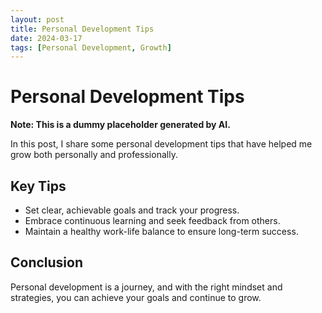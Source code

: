 ```yaml
---
layout: post
title: Personal Development Tips
date: 2024-03-17
tags: [Personal Development, Growth]
---
```


# Personal Development Tips

**Note: This is a dummy placeholder generated by AI.**

In this post, I share some personal development tips that have helped me grow both personally and professionally.

## Key Tips

- Set clear, achievable goals and track your progress.
- Embrace continuous learning and seek feedback from others.
- Maintain a healthy work-life balance to ensure long-term success.

## Conclusion

Personal development is a journey, and with the right mindset and strategies, you can achieve your goals and continue to grow. 